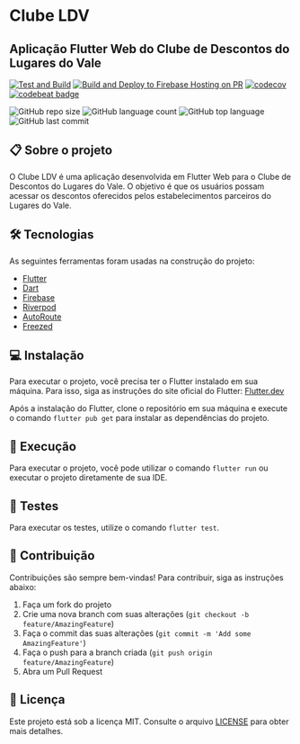 # Clube LDV 
## Aplicação Flutter Web do Clube de Descontos do Lugares do Vale
[![Test and Build](https://github.com/FabioFiorita/clubeldv/actions/workflows/CI.yml/badge.svg)](https://github.com/FabioFiorita/clubeldv/actions/workflows/CI.yml) 
[![Build and Deploy to Firebase Hosting on PR](https://github.com/FabioFiorita/clubeldv/actions/workflows/firebase-hosting-pull-request.yml/badge.svg)](https://github.com/FabioFiorita/clubeldv/actions/workflows/firebase-hosting-pull-request.yml)
[![codecov](https://codecov.io/gh/FabioFiorita/clubeldv/branch/main/graph/badge.svg?token=gGMmbYqy8A)](https://codecov.io/gh/FabioFiorita/clubeldv)
[![codebeat badge](https://codebeat.co/badges/81909855-b9e1-4eba-8fc4-5ec0e01db7e3)](https://codebeat.co/projects/github-com-fabiofiorita-clubeldv-main)

![GitHub repo size](https://img.shields.io/github/repo-size/FabioFiorita/clubeldv)
![GitHub language count](https://img.shields.io/github/languages/count/FabioFiorita/clubeldv)
![GitHub top language](https://img.shields.io/github/languages/top/FabioFiorita/clubeldv)
![GitHub last commit](https://img.shields.io/github/last-commit/FabioFiorita/clubeldv)


## 📋 Sobre o projeto
O Clube LDV é uma aplicação desenvolvida em Flutter Web para o Clube de Descontos do Lugares do Vale. O objetivo é que os usuários possam acessar os descontos oferecidos pelos estabelecimentos parceiros do Lugares do Vale.

## 🛠 Tecnologias
As seguintes ferramentas foram usadas na construção do projeto:
- [Flutter](https://flutter.dev/)
- [Dart](https://dart.dev/)
- [Firebase](https://firebase.google.com/)
- [Riverpod](https://riverpod.dev/)
- [AutoRoute](https://autoroute.vercel.app/)
- [Freezed](https://pub.dev/packages/freezed)

## 💻 Instalação
Para executar o projeto, você precisa ter o Flutter instalado em sua máquina. Para isso, siga as instruções do site oficial do Flutter: [Flutter.dev](https://flutter.dev/docs/get-started/install)

Após a instalação do Flutter, clone o repositório em sua máquina e execute o comando `flutter pub get` para instalar as dependências do projeto.

## 📱 Execução
Para executar o projeto, você pode utilizar o comando `flutter run` ou executar o projeto diretamente de sua IDE.

## 🧪 Testes
Para executar os testes, utilize o comando `flutter test`.

## 🤝 Contribuição
Contribuições são sempre bem-vindas! Para contribuir, siga as instruções abaixo:

1. Faça um fork do projeto
2. Crie uma nova branch com suas alterações (`git checkout -b feature/AmazingFeature`)
3. Faça o commit das suas alterações (`git commit -m 'Add some AmazingFeature'`)
4. Faça o push para a branch criada (`git push origin feature/AmazingFeature`)
5. Abra um Pull Request

## 📝 Licença
Este projeto está sob a licença MIT. Consulte o arquivo [LICENSE](LICENSE) para obter mais detalhes.


